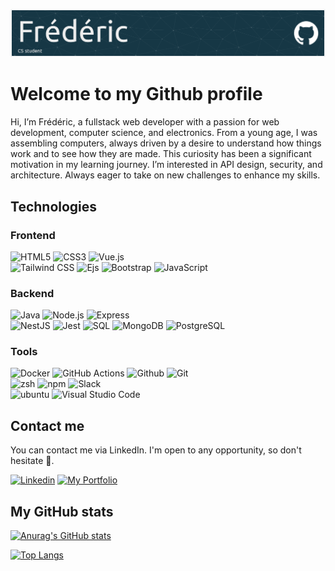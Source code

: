 
![Header](img/github-header.png)

# Welcome to my Github profile

Hi, I’m Frédéric, a fullstack web developer with a passion for web development, computer science, and electronics. From a young age, I was assembling computers, always driven by a desire to understand how things work and to see how they are made. This curiosity has been a significant motivation in my learning journey.
I’m interested in API design, security, and architecture. Always eager to take on new challenges to enhance my skills.

## Technologies

### Frontend

![HTML5](https://img.shields.io/badge/HTML5-E34F26?style=for-the-badge&logo=html5&logoColor=white)
![CSS3](https://img.shields.io/badge/CSS3-1572B6?style=for-the-badge&logo=css3&logoColor=white)
![Vue.js](https://img.shields.io/badge/Vue.js-4FC08D?style=for-the-badge&logo=vuedotjs&logoColor=white)<br>
![Tailwind CSS](https://img.shields.io/badge/Tailwind_CSS-38B2AC?style=for-the-badge&logo=tailwindcss&logoColor=white)
![Ejs](https://img.shields.io/badge/Ejs-2B2D2E?style=for-the-badge&logo=ejs&logoColor=white)
![Bootstrap](https://img.shields.io/badge/Bootstrap-7952B3?style=for-the-badge&logo=bootstrap&logoColor=white)
![JavaScript](https://img.shields.io/badge/JavaScript-F7DF1E?style=for-the-badge&logo=javascript&logoColor=black)

### Backend

![Java](https://img.shields.io/badge/Java-ED8B00?style=for-the-badge&logo=openjdk&logoColor=white)
![Node.js](https://img.shields.io/badge/Node.js-339933?style=for-the-badge&logo=nodedotjs&logoColor=white)
![Express](https://img.shields.io/badge/Express-000000?style=for-the-badge&logo=express&logoColor=white)<br>
![NestJS](https://img.shields.io/badge/NestJS-E0234E?style=for-the-badge&logo=nestjs&logoColor=white)
![Jest](https://img.shields.io/badge/Jest-C21325?style=for-the-badge&logo=jest&logoColor=white)
![SQL](https://img.shields.io/badge/SQL-003B57?style=for-the-badge&logo=sql&logoColor=white)
![MongoDB](https://img.shields.io/badge/MongoDB-47A248?style=for-the-badge&logo=mongodb&logoColor=white)
![PostgreSQL](https://img.shields.io/badge/PostgreSQL-336791?style=for-the-badge&logo=postgresql&logoColor=white)

### Tools

![Docker](https://img.shields.io/badge/Docker-2496ED?style=for-the-badge&logo=docker&logoColor=white)
![GitHub Actions](https://img.shields.io/badge/GitHub_Actions-2088FF?style=for-the-badge&logo=githubactions&logoColor=white)
![Github](https://img.shields.io/badge/GitHub-181717?style=for-the-badge&logo=github&logoColor=white)
![Git](https://img.shields.io/badge/Git-F05032?style=for-the-badge&logo=git&logoColor=white)<br>
![zsh](https://img.shields.io/badge/zsh-1A2C34?style=for-the-badge&logo=gnu-bash&logoColor=white)
![npm](https://img.shields.io/badge/npm-CB3837?style=for-the-badge&logo=npm&logoColor=white)
![Slack](https://img.shields.io/badge/Slack-4A154B?style=for-the-badge&logo=slack&logoColor=white)<br>
![ubuntu](https://img.shields.io/badge/ubuntu-E95420?style=for-the-badge&logo=ubuntu&logoColor=white)
![Visual Studio Code](https://img.shields.io/badge/Visual_Studio_Code-007ACC?style=for-the-badge&logo=visualstudiocode&logoColor=white)

## Contact me

You can contact me via LinkedIn. I'm open to any opportunity, so don't hesitate 👋.

[![Linkedin](https://img.shields.io/badge/Linkedin-0A66C2?style=for-the-badge&logo=linkedin&logoColor=white)](https://www.linkedin.com/in/fr%C3%A9d%C3%A9ric-fouch%C3%A9/)
[![My Portfolio](https://img.shields.io/badge/My%20Portfolio-Fredericfouche.fr-blue?style=for-the-badge)](https://fredericfouche.fr)


## My GitHub stats

[![Anurag's GitHub stats](https://github-readme-stats.vercel.app/api?username=fredericfouche&show_icons=true&theme=github_dark&hide_rank=true)](https://github.com/anuraghazra/github-readme-stats)

[![Top Langs](https://github-readme-stats.vercel.app/api/top-langs/?username=fredericfouche&layout=pie&theme=github_dark)](https://github.com/anuraghazra/github-readme-stats)
